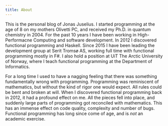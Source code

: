 ```yaml
---
title: About
---
```


This is the personal blog of Jonas Juselius. I started programming at the age of
8 on my mothers Olivetti PC, and received my Ph.D. in quantum
chemistry in 2004. For the past 10 years I have been working in
High-Performacne Computing and software development. In 2012 I discovered
functional programming and Haskell. Since
2015 I have been leading the development group at Serit Tromsø AS, working full
time with functional programming mostly in F#. I also hold a position at
UiT The Arctic University of Norway, where I teach functional programming at the
Department of Informatics.

For a long time I used to have a nagging feeling that there was something
fundamentally wrong with programming. Programming was reminiscent of mathematics,
but without the kind of rigor one would expect. All rules could be
bent and broken at will. When I discovered functional programming back in 2012,
it had a profound effect on me. All the pieces fell into place, and suddenly
large parts of programming got reconciled with mathematics. This has an
immense effect on code quality, complexity and number of bugs.
Functional programming has long since come of age, and is *not* an academic exercise.
